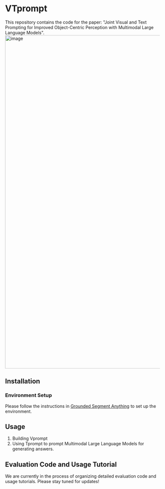 # VTprompt

This repository contains the code for the paper: "Joint Visual and Text Prompting for Improved Object-Centric Perception with Multimodal Large Language Models".
<img width="1085" alt="image" src="https://github.com/jiangsongtao/VTprompt/assets/43131870/16380f21-d044-45e9-b38e-234467589245">

## Installation

### Environment Setup
Please follow the instructions in [Grounded Segment Anything](https://github.com/IDEA-Research/Grounded-Segment-Anything) to set up the environment.

## Usage

1. Building Vprompt
2. Using Tprompt to prompt Multimodal Large Language Models for generating answers.

## Evaluation Code and Usage Tutorial

We are currently in the process of organizing detailed evaluation code and usage tutorials. Please stay tuned for updates!
